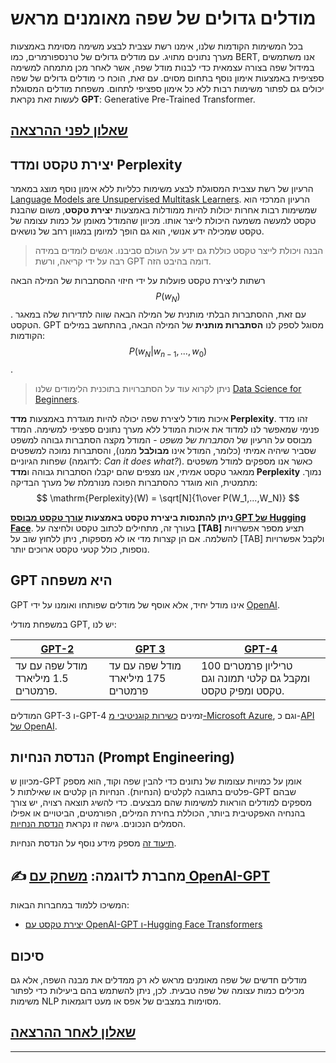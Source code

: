 <!--
CO_OP_TRANSLATOR_METADATA:
{
  "original_hash": "97836d30a6bec736f8e3b4411c572bc2",
  "translation_date": "2025-09-23T10:23:55+00:00",
  "source_file": "lessons/5-NLP/20-LangModels/README.md",
  "language_code": "he"
}
-->
# מודלים גדולים של שפה מאומנים מראש

בכל המשימות הקודמות שלנו, אימנו רשת עצבית לבצע משימה מסוימת באמצעות מערך נתונים מתויג. עם מודלים גדולים של טרנספורמרים, כמו BERT, אנו משתמשים במידול שפה בצורה עצמאית כדי לבנות מודל שפה, אשר לאחר מכן מתמחה למשימה ספציפית באמצעות אימון נוסף בתחום מסוים. עם זאת, הוכח כי מודלים גדולים של שפה יכולים גם לפתור משימות רבות ללא כל אימון ספציפי לתחום. משפחת מודלים המסוגלת לעשות זאת נקראת **GPT**: Generative Pre-Trained Transformer.

## [שאלון לפני ההרצאה](https://ff-quizzes.netlify.app/en/ai/quiz/39)

## יצירת טקסט ומדד Perplexity

הרעיון של רשת עצבית המסוגלת לבצע משימות כלליות ללא אימון נוסף מוצג במאמר [Language Models are Unsupervised Multitask Learners](https://cdn.openai.com/better-language-models/language_models_are_unsupervised_multitask_learners.pdf). הרעיון המרכזי הוא שמשימות רבות אחרות יכולות להיות ממודלות באמצעות **יצירת טקסט**, משום שהבנת טקסט למעשה משמעה היכולת לייצר אותו. מכיוון שהמודל מאומן על כמות עצומה של טקסט שמכילה ידע אנושי, הוא גם הופך למיומן במגוון רחב של נושאים.

> הבנה ויכולת לייצר טקסט כוללת גם ידע על העולם סביבנו. אנשים לומדים במידה רבה על ידי קריאה, ורשת GPT דומה בהיבט הזה.

רשתות ליצירת טקסט פועלות על ידי חיזוי ההסתברות של המילה הבאה $$P(w_N)$$. עם זאת, ההסתברות הבלתי מותנית של המילה הבאה שווה לתדירות שלה במאגר הטקסט. GPT מסוגל לספק לנו **הסתברות מותנית** של המילה הבאה, בהתחשב במילים הקודמות: $$P(w_N | w_{n-1}, ..., w_0)$$.

> ניתן לקרוא עוד על הסתברויות בתוכנית הלימודים שלנו [Data Science for Beginners](https://github.com/microsoft/Data-Science-For-Beginners/tree/main/1-Introduction/04-stats-and-probability).

איכות מודל ליצירת שפה יכולה להיות מוגדרת באמצעות **מדד Perplexity**. זהו מדד פנימי שמאפשר לנו למדוד את איכות המודל ללא מערך נתונים ספציפי למשימה. המדד מבוסס על הרעיון של *הסתברות של משפט* - המודל מקצה הסתברות גבוהה למשפט שסביר שיהיה אמיתי (כלומר, המודל אינו **מבולבל** ממנו), והסתברות נמוכה למשפטים שפחות הגיוניים (לדוגמה: *Can it does what?*). כאשר אנו מספקים למודל משפטים ממאגר טקסט אמיתי, אנו מצפים שהם יקבלו הסתברות גבוהה ו**מדד Perplexity** נמוך. מתמטית, הוא מוגדר כהסתברות הפוכה מנורמלת של מערך הבדיקה:
$$
\mathrm{Perplexity}(W) = \sqrt[N]{1\over P(W_1,...,W_N)}
$$ 

**ניתן להתנסות ביצירת טקסט באמצעות [עורך טקסט מבוסס GPT של Hugging Face](https://transformer.huggingface.co/doc/gpt2-large)**. בעורך זה, מתחילים לכתוב טקסט ולחיצה על **[TAB]** תציע מספר אפשרויות להשלמה. אם הן קצרות מדי או לא מספקות, ניתן ללחוץ שוב על [TAB] ולקבל אפשרויות נוספות, כולל קטעי טקסט ארוכים יותר.

## GPT היא משפחה

GPT אינו מודל יחיד, אלא אוסף של מודלים שפותחו ואומנו על ידי [OpenAI](https://openai.com).

במשפחת מודלי GPT, יש לנו:

| [GPT-2](https://huggingface.co/docs/transformers/model_doc/gpt2#openai-gpt2) | [GPT 3](https://openai.com/research/language-models-are-few-shot-learners) | [GPT-4](https://openai.com/gpt-4) |
| -- | -- | -- |
|מודל שפה עם עד 1.5 מיליארד פרמטרים. | מודל שפה עם עד 175 מיליארד פרמטרים | 100 טריליון פרמטרים ומקבל גם קלטי תמונה וגם טקסט ומפיק טקסט. |

המודלים GPT-3 ו-GPT-4 זמינים [כשירות קוגניטיבי מ-Microsoft Azure](https://azure.microsoft.com/en-us/services/cognitive-services/openai-service/#overview?WT.mc_id=academic-77998-cacaste), וגם כ-[API של OpenAI](https://openai.com/api/).

## הנדסת הנחיות (Prompt Engineering)

מכיוון ש-GPT אומן על כמויות עצומות של נתונים כדי להבין שפה וקוד, הוא מספק פלטים בתגובה לקלטים (הנחיות). הנחיות הן קלטים או שאילתות ל-GPT שבהם מספקים למודלים הוראות למשימות שהם מבצעים. כדי להשיג תוצאה רצויה, יש צורך בהנחיה האפקטיבית ביותר, הכוללת בחירת המילים, הפורמטים, הביטויים או אפילו הסמלים הנכונים. גישה זו נקראת [הנדסת הנחיות](https://learn.microsoft.com/en-us/shows/ai-show/the-basics-of-prompt-engineering-with-azure-openai-service?WT.mc_id=academic-77998-bethanycheum).

[תיעוד זה](https://learn.microsoft.com/en-us/semantic-kernel/prompt-engineering/?WT.mc_id=academic-77998-bethanycheum) מספק מידע נוסף על הנדסת הנחיות.

## ✍️ מחברת לדוגמה: [משחק עם OpenAI-GPT](GPT-PyTorch.ipynb)

המשיכו ללמוד במחברות הבאות:

* [יצירת טקסט עם OpenAI-GPT ו-Hugging Face Transformers](GPT-PyTorch.ipynb)

## סיכום

מודלים חדשים של שפה מאומנים מראש לא רק ממדלים את מבנה השפה, אלא גם מכילים כמות עצומה של שפה טבעית. לכן, ניתן להשתמש בהם ביעילות כדי לפתור משימות NLP מסוימות במצבים של אפס או מעט דוגמאות.

## [שאלון לאחר ההרצאה](https://ff-quizzes.netlify.app/en/ai/quiz/40)

---

